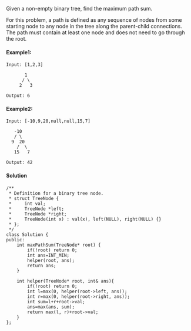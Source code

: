 Given a non-empty binary tree, find the maximum path sum.

For this problem, a path is defined as any sequence of nodes from some starting node to any node in the tree along the parent-child connections. The path must contain at least one node and does not need to go through the root.

#### Example1:
```
Input: [1,2,3]

       1
      / \
     2   3

Output: 6
```

#### Example2:
```
Input: [-10,9,20,null,null,15,7]

   -10
   / \
  9  20
    /  \
   15   7

Output: 42
```

#### Solution
```
/**
 * Definition for a binary tree node.
 * struct TreeNode {
 *     int val;
 *     TreeNode *left;
 *     TreeNode *right;
 *     TreeNode(int x) : val(x), left(NULL), right(NULL) {}
 * };
 */
class Solution {
public:
    int maxPathSum(TreeNode* root) {
        if(!root) return 0;
        int ans=INT_MIN;
        helper(root, ans);
        return ans;
    }
    
    int helper(TreeNode* root, int& ans){
        if(!root) return 0;
        int l=max(0, helper(root->left, ans));
        int r=max(0, helper(root->right, ans));
        int sum=l+r+root->val;
        ans=max(ans, sum);
        return max(l, r)+root->val;
    }
};
```